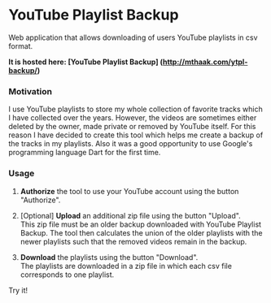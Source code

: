YouTube Playlist Backup
=======================

Web application that allows downloading of users YouTube playlists in csv format.

**It is hosted here: [YouTube Playlist Backup] (http://mthaak.com/ytpl-backup/)**

### Motivation
I use YouTube playlists to store my whole collection of favorite tracks which I have collected over the years. However, the videos are sometimes either deleted by the owner, made private or removed by YouTube itself. For this reason I have decided to create this tool which helps me create a backup of the tracks in my playlists. Also it was a good opportunity to use Google's programming language Dart for the first time. 

### Usage
1. **Authorize** the tool to use your YouTube account using the button "Authorize".  

2. [Optional] **Upload** an additional zip file using the button "Upload".  
This zip file must be an older backup downloaded with YouTube Playlist Backup. The tool then calculates the union of the older playlists with the newer playlists such that the removed videos remain in the backup.   

3. **Download** the playlists using the button "Download".  
The playlists are downloaded in a zip file in which each csv file corresponds to one playlist.

Try it!
